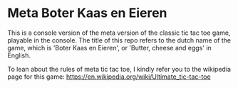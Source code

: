 # Meta Boter Kaas en Eieren

This is a console version of the meta version of the classic tic tac toe game, playable in the console.
The title of this repo refers to the dutch name of the game, which is 'Boter Kaas en Eieren', or 'Butter, cheese and eggs' in English.

To lean about the rules of meta tic tac toe, I kindly refer you to the wikipedia page for this game:
https://en.wikipedia.org/wiki/Ultimate_tic-tac-toe
